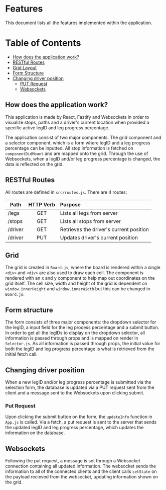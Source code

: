 Features 
=====================
This document lists all the features implemented within the application. 
# Table of Contents
* [How does the application work?](#how-does-the-application-work)
* [RESTful Routes](#restful-routes)
* [Grid Layout](#grid)
* [Form Structure](#form-structure)
* [Changing driver position](#changing-driver-position)
  * [PUT Request](#put-request)
  * [Websockets](#websockets)

## How does the application work?
This application is made by React, Fastify and Websockets in order to visualize stops, paths and a driver's current 
location when provided a specific active legID and leg progress percentage. 

The application consist of two major components. The grid component and a selector component, which is a form where legID and a 
leg progress percentage can be inputted. All stop information is fetched on `componentDidMount` and are mapped onto the grid. 
Through the use of Websockets, when a legID and/or leg progress percentage is changed, the data is reflected
on the grid. 

## RESTful Routes
All routes are defined in `src/routes.js`. There are 4 routes: 

| Path        | HTTP Verb           | Purpose  |
| ------------- |:-------------:| :-----|
| /legs      | GET | Lists all legs from server |
| /stops      | GET      |   Lists all stops from server |
| /driver | GET      | Retrieves the driver's current position |
| /driver | PUT      | Updates driver's current position |

## Grid  
The grid is created in `Board.js`, where the board is rendered within a single `<div>` and `<div>` are also used to draw each cell. The 
component is rendered with an x and y component to help map out coordinates on the grid itself. The cell size, width and height of the grid
is dependent on `window.innerHeight` and `window.innerWidth` but this can be changed in `Board.js`. 

## Form structure
The form consists of three major components: the dropdown selector for the legID, a input field for the leg process percentage and a 
submit button. In order to get all the legIDs to display on the dropdown selector, all information is passed through props and is mapped
on render in `Selector.js`. As all information is passed through props, the initial value for both the legID and leg progress percentage
is what is retrieved from the initial fetch call. 

## Changing driver position 
When a new legID and/or leg progress percentage is submitted via the selection form, the database is updated via a PUT request sent from the client
and a message sent to the Websockets upon clicking submit. 

### Put Request 
Upon clicking the submit button on the form, the `updateInfo` function in `App.js` is called. Via a fetch, a put request is sent to the 
server that sends the updated legID and leg progress percentage, which updates the information on the database. 

## Websockets 
Following the put request, a message is set through a Websocket connection containing all updated information. The websocket sends the 
information to all of the connected clients and the client calls `setState` on the payload recieved from the websocket, updating information
shown on the grid. 


